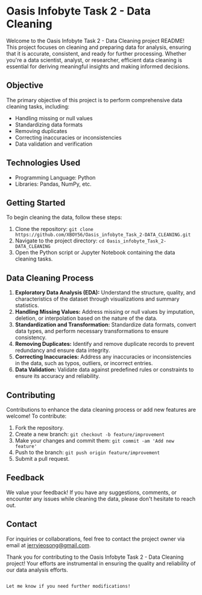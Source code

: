 
# Oasis Infobyte Task 2 - Data Cleaning

Welcome to the Oasis Infobyte Task 2 - Data Cleaning project README! This project focuses on cleaning and preparing data for analysis, ensuring that it is accurate, consistent, and ready for further processing. Whether you're a data scientist, analyst, or researcher, efficient data cleaning is essential for deriving meaningful insights and making informed decisions.

## Objective
The primary objective of this project is to perform comprehensive data cleaning tasks, including:
- Handling missing or null values
- Standardizing data formats
- Removing duplicates
- Correcting inaccuracies or inconsistencies
- Data validation and verification

## Technologies Used
- Programming Language: Python
- Libraries: Pandas, NumPy, etc.

## Getting Started
To begin cleaning the data, follow these steps:
1. Clone the repository: `git clone https://github.com/XBOY56/Oasis_infobyte_Task_2-DATA_CLEANING.git`
2. Navigate to the project directory: `cd Oasis_infobyte_Task_2-DATA_CLEANING`
3. Open the Python script or Jupyter Notebook containing the data cleaning tasks.

## Data Cleaning Process
1. **Exploratory Data Analysis (EDA):** Understand the structure, quality, and characteristics of the dataset through visualizations and summary statistics.
2. **Handling Missing Values:** Address missing or null values by imputation, deletion, or interpolation based on the nature of the data.
3. **Standardization and Transformation:** Standardize data formats, convert data types, and perform necessary transformations to ensure consistency.
4. **Removing Duplicates:** Identify and remove duplicate records to prevent redundancy and ensure data integrity.
5. **Correcting Inaccuracies:** Address any inaccuracies or inconsistencies in the data, such as typos, outliers, or incorrect entries.
6. **Data Validation:** Validate data against predefined rules or constraints to ensure its accuracy and reliability.

## Contributing
Contributions to enhance the data cleaning process or add new features are welcome! To contribute:
1. Fork the repository.
2. Create a new branch: `git checkout -b feature/improvement`
3. Make your changes and commit them: `git commit -am 'Add new feature'`
4. Push to the branch: `git push origin feature/improvement`
5. Submit a pull request.

## Feedback
We value your feedback! If you have any suggestions, comments, or encounter any issues while cleaning the data, please don't hesitate to reach out.

## Contact
For inquiries or collaborations, feel free to contact the project owner via email at [jerryjeosong@gmail.com](mailto:jerryjeosong@gmail.com).

Thank you for contributing to the Oasis Infobyte Task 2 - Data Cleaning project! Your efforts are instrumental in ensuring the quality and reliability of our data analysis efforts.
```

Let me know if you need further modifications!
